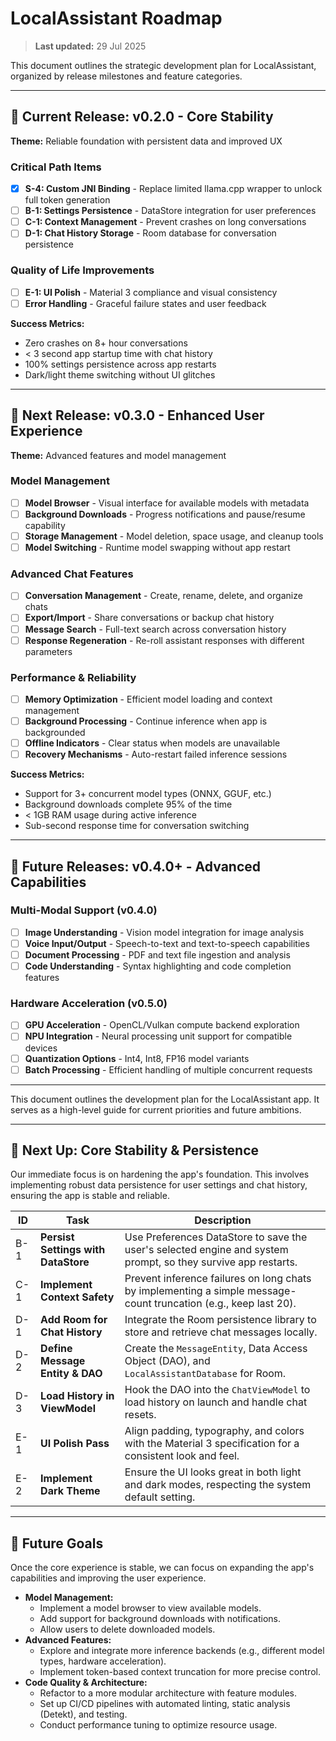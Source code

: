 # LocalAssistant Roadmap

> **Last updated:** 29 Jul 2025

This document outlines the strategic development plan for LocalAssistant, organized by release milestones and feature categories.

---

## 🎯 Current Release: v0.2.0 - Core Stability

**Theme:** Reliable foundation with persistent data and improved UX

### Critical Path Items
- [x] **S-4: Custom JNI Binding** - Replace limited llama.cpp wrapper to unlock full token generation
- [ ] **B-1: Settings Persistence** - DataStore integration for user preferences 
- [ ] **C-1: Context Management** - Prevent crashes on long conversations
- [ ] **D-1: Chat History Storage** - Room database for conversation persistence

### Quality of Life Improvements  
- [ ] **E-1: UI Polish** - Material 3 compliance and visual consistency
- [ ] **Error Handling** - Graceful failure states and user feedback

**Success Metrics:**
- Zero crashes on 8+ hour conversations
- < 3 second app startup time with chat history
- 100% settings persistence across app restarts
- Dark/light theme switching without UI glitches

---

## 🚀 Next Release: v0.3.0 - Enhanced User Experience

**Theme:** Advanced features and model management

### Model Management
- [ ] **Model Browser** - Visual interface for available models with metadata
- [ ] **Background Downloads** - Progress notifications and pause/resume capability  
- [ ] **Storage Management** - Model deletion, space usage, and cleanup tools
- [ ] **Model Switching** - Runtime model swapping without app restart

### Advanced Chat Features
- [ ] **Conversation Management** - Create, rename, delete, and organize chats
- [ ] **Export/Import** - Share conversations or backup chat history
- [ ] **Message Search** - Full-text search across conversation history
- [ ] **Response Regeneration** - Re-roll assistant responses with different parameters

### Performance & Reliability
- [ ] **Memory Optimization** - Efficient model loading and context management
- [ ] **Background Processing** - Continue inference when app is backgrounded
- [ ] **Offline Indicators** - Clear status when models are unavailable
- [ ] **Recovery Mechanisms** - Auto-restart failed inference sessions

**Success Metrics:**
- Support for 3+ concurrent model types (ONNX, GGUF, etc.)
- Background downloads complete 95% of the time
- < 1GB RAM usage during active inference
- Sub-second response time for conversation switching

---

## 🔮 Future Releases: v0.4.0+ - Advanced Capabilities

### Multi-Modal Support (v0.4.0)
- [ ] **Image Understanding** - Vision model integration for image analysis
- [ ] **Voice Input/Output** - Speech-to-text and text-to-speech capabilities
- [ ] **Document Processing** - PDF and text file ingestion and analysis
- [ ] **Code Understanding** - Syntax highlighting and code completion features

### Hardware Acceleration (v0.5.0)
- [ ] **GPU Acceleration** - OpenCL/Vulkan compute backend exploration
- [ ] **NPU Integration** - Neural processing unit support for compatible devices
- [ ] **Quantization Options** - Int4, Int8, FP16 model variants
- [ ] **Batch Processing** - Efficient handling of multiple concurrent requests

---

This document outlines the development plan for the LocalAssistant app. It serves as a high-level guide for current priorities and future ambitions.

---

## 🎯 Next Up: Core Stability & Persistence

Our immediate focus is on hardening the app's foundation. This involves implementing robust data persistence for user settings and chat history, ensuring the app is stable and reliable.

| ID  | Task                                                            | Description                                                                                                |
| --- | --------------------------------------------------------------- | ---------------------------------------------------------------------------------------------------------- |
| B-1 | **Persist Settings with DataStore**                             | Use Preferences DataStore to save the user's selected engine and system prompt, so they survive app restarts.  |
| C-1 | **Implement Context Safety**                                    | Prevent inference failures on long chats by implementing a simple message-count truncation (e.g., keep last 20). |
| D-1 | **Add Room for Chat History**                                   | Integrate the Room persistence library to store and retrieve chat messages locally.                        |
| D-2 | **Define Message Entity & DAO**                                 | Create the `MessageEntity`, Data Access Object (DAO), and `LocalAssistantDatabase` for Room.               |
| D-3 | **Load History in ViewModel**                                   | Hook the DAO into the `ChatViewModel` to load history on launch and handle chat resets.                    |
| E-1 | **UI Polish Pass**                                              | Align padding, typography, and colors with the Material 3 specification for a consistent look and feel.    |
| E-2 | **Implement Dark Theme**                                        | Ensure the UI looks great in both light and dark modes, respecting the system default setting.             |

---

## 🚀 Future Goals

Once the core experience is stable, we can focus on expanding the app's capabilities and improving the user experience.

- **Model Management:**
    - Implement a model browser to view available models.
    - Add support for background downloads with notifications.
    - Allow users to delete downloaded models.
- **Advanced Features:**
    - Explore and integrate more inference backends (e.g., different model types, hardware acceleration).
    - Implement token-based context truncation for more precise control.
- **Code Quality & Architecture:**
    - Refactor to a more modular architecture with feature modules.
    - Set up CI/CD pipelines with automated linting, static analysis (Detekt), and testing.
    - Conduct performance tuning to optimize resource usage.

